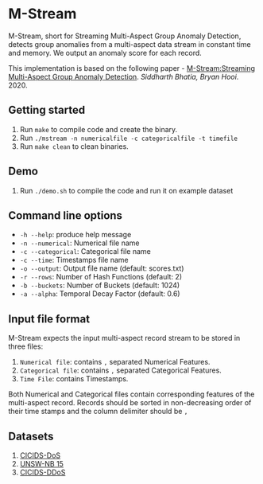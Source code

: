 # M-Stream
M-Stream, short for Streaming Multi-Aspect Group Anomaly Detection, detects group anomalies from a multi-aspect data stream in constant time and memory. We output an anomaly score for each record.

This implementation is based on the following paper - [M-Stream:Streaming Multi-Aspect Group Anomaly Detection](). *Siddharth Bhatia, Bryan Hooi*. 2020.

## Getting started
1. Run `make` to compile code and create the binary.
2. Run `./mstream -n numericalfile -c categoricalfile -t timefile `
3. Run `make clean` to clean binaries.

## Demo
1. Run `./demo.sh` to compile the code and run it on example dataset


## Command line options
  * `-h --help`: produce help message
  * `-n --numerical`: Numerical file name
  * `-c --categorical`: Categorical file name
  * `-c --time`: Timestamps file name
  * `-o --output`: Output file name (default: scores.txt)  
  * `-r --rows`: Number of Hash Functions (default: 2)  
  * `-b --buckets`: Number of Buckets (default: 1024)
  * `-a --alpha`: Temporal Decay Factor (default: 0.6)


## Input file format
M-Stream expects the input multi-aspect record stream to be stored in three files:
1. `Numerical file`: contains `,` separated Numerical Features. 
2. `Categorical file`: contains `,` separated Categorical Features. 
3. `Time File`: contains Timestamps. 

Both Numerical and Categorical files contain corresponding features of the multi-aspect record. Records should be sorted in non-decreasing order of their time stamps and the column delimiter should be `,`


## Datasets
1. [CICIDS-DoS](https://www.unb.ca/cic/datasets/ids-2018.html)
2. [UNSW-NB 15](https://www.unsw.adfa.edu.au/unsw-canberra-cyber/cybersecurity/ADFA-NB15-Datasets/)
3. [CICIDS-DDoS](https://www.unb.ca/cic/datasets/ids-2018.html)
